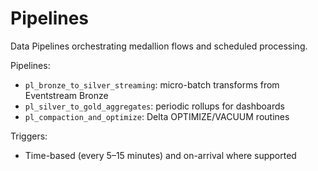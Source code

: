 # Pipelines

Data Pipelines orchestrating medallion flows and scheduled processing.

Pipelines:
- `pl_bronze_to_silver_streaming`: micro-batch transforms from Eventstream Bronze
- `pl_silver_to_gold_aggregates`: periodic rollups for dashboards
- `pl_compaction_and_optimize`: Delta OPTIMIZE/VACUUM routines

Triggers:
- Time-based (every 5–15 minutes) and on-arrival where supported

